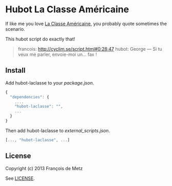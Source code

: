 # Hubot La Classe Américaine

If like me you love [La Classe Américaine](http://cyclim.se/), you probably quote sometimes the scenario.

This hubot script do exactly that!

> francois: http://cyclim.se/script.html#0:28:47
> hubot:  George — Si tu veux me parler, envoie-moi un… fax !

## Install

Add hubot-laclasse to your *package.json*.

```javascript
{
  "dependencies": {
    ....
    "hubot-laclasse": "",
    ...
  }
}
```

Then add hubot-laclasse to  *external_scripts.json*.

```javascript
[..., "hubot-laclasse", ...]
```

## License

Copyright (c) 2013 François de Metz

See [LICENSE](LICENSE).
